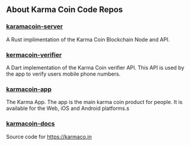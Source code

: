 ## About Karma Coin Code Repos

### [karamacoin-server](https://github.com/karma-coin/karmacoin-server)
A Rust implimentation of the Karma Coin Blockchain Node and API.

### [kermacoin-verifier](https://github.com/karma-coin/karmacoin-verifier)
A Dart implementation of the Karma Coin verifier API. 
This API is used by the app to verify users mobile phone numbers.

### [karmacoin-app](https://github.com/karma-coin/karmacoin-app)
The Karma App.
The app is the main karma coin product for people.
It is available for the Web, iOS and Android platforms.s

### [karmacoin-docs](https://github.com/karma-coin/karmacoin-docs)
Source code for https://karmaco.in
